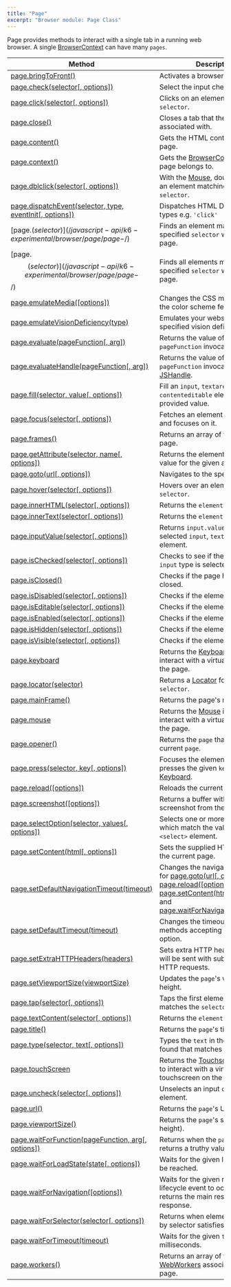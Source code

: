 ```yaml
---
title: "Page"
excerpt: "Browser module: Page Class"
---
```


Page provides methods to interact with a single tab in a running web browser. A single [BrowserContext](https://k6.io/docs/javascript-api/k6-experimental/browser/browsercontext/) can have many `pages`.

| Method                                                                                                        | Description                                                                                                                |
|---------------------------------------------------------------------------------------------------------------|----------------------------------------------------------------------------------------------------------------------------|
| [page.bringToFront()](/javascript-api/k6-experimental/browser/page/bringtofront/)                             | Activates a browser tab.                                                                                                   |
| [page.check(selector[, options])](/javascript-api/k6-experimental/browser/page/check/)                        | Select the input checkbox.                                                                                                 |
| [page.click(selector[, options])](/javascript-api/k6-experimental/browser/page/click/)                        | Clicks on an element matching a `selector`.                                                                                   |
| [page.close()](/javascript-api/k6-experimental/browser/page/close/)                                           | Closes a tab that the `page` is associated with.                                                                               |
| [page.content()](/javascript-api/k6-experimental/browser/page/content/)                                       | Gets the HTML contents of the page.                                                                                        |
| [page.context()](/javascript-api/k6-experimental/browser/page/context/)                                       | Gets the [BrowserContext](/javascript-api/k6-experimental/browser/browsercontext/) that the page belongs to.               |
| [page.dblclick(selector[, options])](/javascript-api/k6-experimental/browser/page/dblclick/)                                     | With the [Mouse](https://k6.io/docs/javascript-api/k6-experimental/browser/mouse/), double click on an element matching the provided `selector`.                                                                 |
| [page.dispatchEvent(selector, type, eventInit[, options])](/javascript-api/k6-experimental/browser/page/dispatchevent/)                           | Dispatches HTML DOM event types e.g. `'click'`                                                                             |
| [page.$(selector)](/javascript-api/k6-experimental/browser/page/page-$/)       | Finds an element matching the specified `selector` within the page. |
| [page.$$(selector)](/javascript-api/k6-experimental/browser/page/page-$$/)       | Finds all elements matching the specified `selector` within the page. |
| [page.emulateMedia([options])](/javascript-api/k6-experimental/browser/page/emulatemedia/)                             | Changes the CSS media type and the color scheme feature.                                                                   |
| [page.emulateVisionDeficiency(type)](/javascript-api/k6-experimental/browser/page/emulatevisiondeficiency/)       | Emulates your website with the specified vision deficiency `type`.                                                           |
| [page.evaluate(pageFunction[, arg])](/javascript-api/k6-experimental/browser/page/evaluate/)       | Returns the value of the `pageFunction` invocation.                                                          |
| [page.evaluateHandle(pageFunction[, arg])](/javascript-api/k6-experimental/browser/page/evaluate/)       | Returns the value of the `pageFunction` invocation as a [JSHandle](javascript-api/k6-experimental/browser/jshandle/).                                                        |
| [page.fill(selector, value[, options])](/javascript-api/k6-experimental/browser/page/fill/)       | Fill an `input`, `textarea` or `contenteditable` element with the provided value.                                                      |
| [page.focus(selector[, options])](/javascript-api/k6-experimental/browser/page/focus/)       | Fetches an element with `selector` and focuses on it.                                                  |
| [page.frames()](/javascript-api/k6-experimental/browser/page/frames/)       | Returns an array of frames on the page.                                                  |
| [page.getAttribute(selector, name[, options])](/javascript-api/k6-experimental/browser/page/getattribute/)       | Returns the element attribute value for the given attribute name.                                                 |
| [page.goto(url[, options])](/javascript-api/k6-experimental/browser/page/goto/)       | Navigates to the specified `url`.                                                 |
| [page.hover(selector[, options])](/javascript-api/k6-experimental/browser/page/hover/)       | Hovers over an element matching `selector`.                                                |
| [page.innerHTML(selector[, options])](/javascript-api/k6-experimental/browser/page/innerhtml/)       | Returns the `element.innerHTML`.                                                |
| [page.innerText(selector[, options])](/javascript-api/k6-experimental/browser/page/innertext/)       | Returns the `element.innerText`.                                                |
| [page.inputValue(selector[, options])](/javascript-api/k6-experimental/browser/page/inputvalue/)       | Returns `input.value` for the selected `input`, `textarea` or `select` element.                                               |
| [page.isChecked(selector[, options])](/javascript-api/k6-experimental/browser/page/ischecked/)       | Checks to see if the `checkbox` `input` type is selected or not.                                               |
| [page.isClosed()](/javascript-api/k6-experimental/browser/page/isclosed/) <BWIPT id="878"/>       | Checks if the page has been closed.                                           |
| [page.isDisabled(selector[, options])](/javascript-api/k6-experimental/browser/page/isdisabled/)       | Checks if the element is `disabled`.                                        |
| [page.isEditable(selector[, options])](/javascript-api/k6-experimental/browser/page/iseditable/)       | Checks if the element is `editable`.                                      |
| [page.isEnabled(selector[, options])](/javascript-api/k6-experimental/browser/page/isenabbled/)       | Checks if the element is `enabled`.                                      |
| [page.isHidden(selector[, options])](/javascript-api/k6-experimental/browser/page/ishidden/)       | Checks if the element is `hidden`.                                      |
| [page.isVisible(selector[, options])](/javascript-api/k6-experimental/browser/page/isvisible/)       | Checks if the element is `visible`.                                      |
| [page.keyboard](/javascript-api/k6-experimental/browser/page/keyboard/)       | Returns the [Keyboard](javascript-api/k6-experimental/browser/keyboard/) instance to interact with a virtual keyboard on the page.                                         |
| [page.locator(selector)](/javascript-api/k6-experimental/browser/page/locator/)       | Returns a [Locator](/javascript-api/k6-experimental/browser/locator/) for the given `selector`.                                          |
| [page.mainFrame()](/javascript-api/k6-experimental/browser/page/mainframe/)       | Returns the page's main [Frame](https://k6.io/docs/javascript-api/k6-experimental/browser/frame/).                                         |
| [page.mouse](/javascript-api/k6-experimental/browser/page/mouse/)       | Returns the [Mouse](javascript-api/k6-experimental/browser/mouse/) instance to interact with a virtual mouse on the page.                                        |
| [page.opener()](/javascript-api/k6-experimental/browser/page/opener/)       | Returns the `page` that opened the current `page`.                                        |
| [page.press(selector, key[, options])](/javascript-api/k6-experimental/browser/page/press/)       | Focuses the element, and then presses the given `key` on the [Keyboard](https://k6.io/docs/javascript-api/k6-experimental/browser/keyboard/). |
| [page.reload([options])](/javascript-api/k6-experimental/browser/page/reload/)       | Reloads the current page.                                        |
| [page.screenshot([options])](/javascript-api/k6-experimental/browser/page/screenshot/)       | Returns a buffer with the captured screenshot from the web browser.                 |
| [page.selectOption(selector, values[, options])](/javascript-api/k6-experimental/browser/page/selectoption/)       | Selects one or more options which match the values from a `<select>` element.                |
| [page.setContent(html[, options])](/javascript-api/k6-experimental/browser/page/setcontent/)       | Sets the supplied HTML string to the current page.               |
| [page.setDefaultNavigationTimeout(timeout)](/javascript-api/k6-experimental/browser/page/setdefaultnavigationtimeout/)       | Changes the navigation timeout for [page.goto(url[, options])](/javascript-api/k6-experimental/browser/page/goto/), [page.reload([options])](/javascript-api/k6-experimental/browser/page/reload/), [page.setContent(html[, options])](/javascript-api/k6-experimental/browser/page/setcontent/), and [page.waitForNavigation([options])](/javascript-api/k6-experimental/browser/page/waitfornavigation/)               |
| [page.setDefaultTimeout(timeout)](/javascript-api/k6-experimental/browser/page/setdefaulttimeout/)       | Changes the timeout for all the methods accepting a `timeout` option.  |
| [page.setExtraHTTPHeaders(headers)](/javascript-api/k6-experimental/browser/page/setextrahttpheaders/)       | Sets extra HTTP headers which will be sent with subsequent HTTP requests. |
| [page.setViewportSize(viewportSize)](/javascript-api/k6-experimental/browser/page/setviewportsize/)       | Updates the `page`'s width and height. |
| [page.tap(selector[, options])](/javascript-api/k6-experimental/browser/page/tap/)       | Taps the first element that matches the `selector`.                                      |
| [page.textContent(selector[, options])](/javascript-api/k6-experimental/browser/page/textcontent/)       | Returns the `element.textContent`.         |
| [page.title()](/javascript-api/k6-experimental/browser/page/title/)       | Returns the `page`'s title.         |
| [page.type(selector, text[, options])](/javascript-api/k6-experimental/browser/page/type/)       | Types the `text` in the first element found that matches the `selector`.              |
| [page.touchScreen](/javascript-api/k6-experimental/browser/page/touchscreen/)       | Returns the [Touchscreen](/javascript-api/k6-experimental/browser/touchscreen/) instance to interact with a virtual touchscreen on the page.                                      |
| [page.uncheck(selector[, options])](/javascript-api/k6-experimental/browser/page/uncheck/)       | Unselects an input `checkbox` element.                                    |
| [page.url()](/javascript-api/k6-experimental/browser/page/url/)       | Returns the `page`'s URL.         |
| [page.viewportSize()](/javascript-api/k6-experimental/browser/page/viewportsize/)       | Returns the `page`'s size (width and height).         |
| [page.waitForFunction(pageFunction, arg[, options])](/javascript-api/k6-experimental/browser/page/waitforfunction/)       | Returns when the `pageFunction` returns a truthy value.         |
| [page.waitForLoadState(state[, options])](/javascript-api/k6-experimental/browser/page/waitforloadstate/) <BWIPT id="880"/>       | Waits for the given load `state` to be reached.         |
| [page.waitForNavigation([options])](/javascript-api/k6-experimental/browser/page/waitfornavigation/)       | Waits for the given navigation lifecycle event to occur and returns the main resource response.         |
| [page.waitForSelector(selector[, options])](/javascript-api/k6-experimental/browser/page/waitforselector/)       | Returns when element specified by selector satisfies `state` option.        |
| [page.waitForTimeout(timeout)](/javascript-api/k6-experimental/browser/page/waitfortimeout/)       | Waits for the given `timeout` in milliseconds. |
| [page.workers()](/javascript-api/k6-experimental/browser/page/workers/)       | Returns an array of the dedicated [WebWorkers](https://k6.io/docs/javascript-api/k6-experimental/browser/worker/) associated with the page. |
